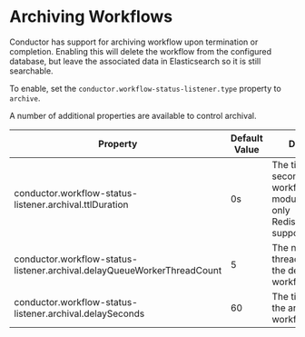 # Archiving Workflows

Conductor has support for archiving workflow upon termination or completion. Enabling this will delete the workflow from the configured database, but leave the associated data in Elasticsearch so it is still searchable. 

To enable, set the `conductor.workflow-status-listener.type` property to `archive`.

A number of additional properties are available to control archival.

| Property                                                                | Default Value | Description                                                                                                |
| ----------------------------------------------------------------------- | ------------- | ---------------------------------------------------------------------------------------------------------- |
| conductor.workflow-status-listener.archival.ttlDuration                 | 0s            | The time to live in seconds for workflow archiving module. Currently, only RedisExecutionDAO supports this |
| conductor.workflow-status-listener.archival.delayQueueWorkerThreadCount | 5             | The number of threads to process the delay queue in workflow archival                                      |
| conductor.workflow-status-listener.archival.delaySeconds                | 60            | The time to delay the archival of workflow                                                                 |
